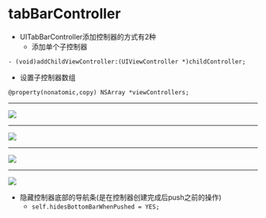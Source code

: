 # tabBarController

- UITabBarController添加控制器的方式有2种
    - 添加单个子控制器

```objc
- (void)addChildViewController:(UIViewController *)childController;
```

- 设置子控制器数组

```objc
@property(nonatomic,copy) NSArray *viewControllers;
```
---

![](file:///Users/apple/Desktop/Library/LibrarypPictures/Snip20160602_10.png
)

---

![](file:///Users/apple/Desktop/Library/LibrarypPictures/Snip20160602_11.png
)

---

![](file:///Users/apple/Desktop/Library/LibrarypPictures/Snip20160602_12.png
)

---

![](file:///Users/apple/Desktop/Library/LibrarypPictures/Snip20160602_23.png
)

- 隐藏控制器底部的导航条(是在控制器创建完成后push之前的操作)
    - `self.hidesBottomBarWhenPushed = YES;`
